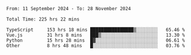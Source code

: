 <!--START_SECTION:waka-->

```abap
From: 11 September 2024 - To: 28 November 2024

Total Time: 225 hrs 22 mins

TypeScript     153 hrs 18 mins ████████████████▒░░░░░░░░   65.46 %
Vue.js         31 hrs 8 mins   ███▒░░░░░░░░░░░░░░░░░░░░░   13.30 %
Python         15 hrs 28 mins  █▓░░░░░░░░░░░░░░░░░░░░░░░   06.61 %
Other          8 hrs 48 mins   █░░░░░░░░░░░░░░░░░░░░░░░░   03.76 %
```

<!--END_SECTION:waka-->
